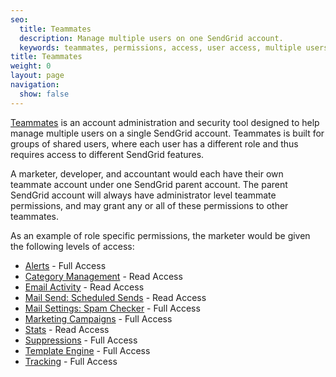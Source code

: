 ```yaml
---
seo:
  title: Teammates
  description: Manage multiple users on one SendGrid account.
  keywords: teammates, permissions, access, user access, multiple users
title: Teammates
weight: 0
layout: page
navigation:
  show: false
---
```


[Teammates]({{root_url}}/ui/account-and-settings/teammates/) is an account administration and security tool designed to help manage multiple users on a single SendGrid account. Teammates is built for groups of shared users, where each user has a different role and thus requires access to different SendGrid features.

A marketer, developer, and accountant would each have their own teammate account under one SendGrid parent account. The parent SendGrid account will always have administrator level teammate permissions, and may grant any or all of these permissions to other teammates.

As an example of role specific permissions, the marketer would be given the following levels of access:

* [Alerts]({{root_url}}/ui/account-and-settings/alerts/) - Full Access
* [Category Management]({{root_url}}/ui/analytics-and-reporting/categories/) - Read Access
* [Email Activity]({{root_url}}/ui/analytics-and-reporting/email-activity-feed/) - Read Access
* [Mail Send: Scheduled Sends](https://sendgrid.com/docs/API_Reference/Web_API_v3/Mail/index.html) - Read Access
* [Mail Settings: Spam Checker]({{root_url}}/ui/account-and-settings/mail/#spam-checker) - Full Access
* [Marketing Campaigns]({{root_url}}/ui/sending-email/how-to-send-email-with-marketing-campaigns/) - Full Access
* [Stats]({{root_url}}/ui/analytics-and-reporting/stats-overview/) - Read Access
* [Suppressions]({{root_url}}/ui/sending-email/index-suppressions/) - Full Access
* [Template Engine]({{root_url}}/ui/sending-email/create-and-edit-transactional-templates/) - Full Access
* [Tracking]({{root_url}}/ui/analytics-and-reporting/email-activity-feed/) - Full Access
